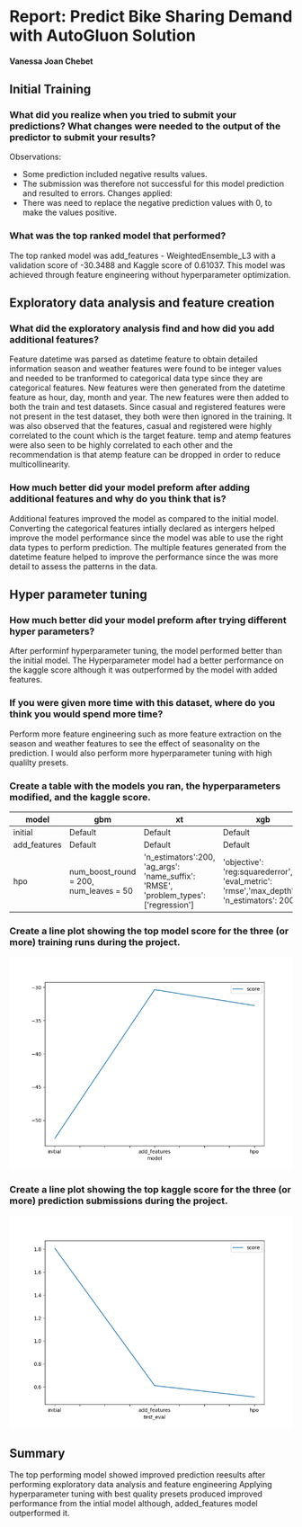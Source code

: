 # Report: Predict Bike Sharing Demand with AutoGluon Solution
#### Vanessa Joan Chebet

## Initial Training
### What did you realize when you tried to submit your predictions? What changes were needed to the output of the predictor to submit your results?
Observations:
- Some prediction included negative results values.
- The submission was therefore not successful for this model prediction and resulted to errors.
Changes applied:
- There was need to replace the negative prediction values with 0, to make the values positive.

### What was the top ranked model that performed?
The top ranked model was add_features - WeightedEnsemble_L3 with a validation score of -30.3488 and Kaggle score of 0.61037.
This model was achieved through feature engineering without hyperparameter optimization.

## Exploratory data analysis and feature creation
### What did the exploratory analysis find and how did you add additional features?
Feature datetime was parsed as datetime feature to obtain detailed information
season and weather features were found to be integer values and needed to be tranformed to categorical data type since they are categorical features.
New features were then generated from the datetime feature as hour, day, month and year.
The new features were then added to both the train and test datasets.
Since casual and registered features were not present in the test dataset, they both were then ignored in the training.
It was also observed that the features, casual and registered were highly correlated to the count which is the target feature.
temp and atemp features were also seen to be highly correlated to each other and the recommendation is that atemp feature can be dropped in order to reduce multicollinearity.

### How much better did your model preform after adding additional features and why do you think that is?
Additional features improved the model as compared to the initial model.
Converting the categorical features intially declared as intergers helped improve the model performance since the model was able to use the right data types to perform prediction.
The multiple features generated from the datetime feature helped to improve the performance since the was more detail to assess the patterns in the data. 

## Hyper parameter tuning
### How much better did your model preform after trying different hyper parameters?
After performinf hyperparameter tuning, the model performed better than the initial model.
The Hyperparameter model had a better performance on the kaggle score although it was outperformed by the model with added features.

### If you were given more time with this dataset, where do you think you would spend more time?
Perform more feature engineering such as more feature extraction on the season and weather features to see the effect of seasonality on the prediction.
I would also perform more hyperparameter tuning with high qualilty presets.

### Create a table with the models you ran, the hyperparameters modified, and the kaggle score.
|model|gbm	|xt|xgb|score|
|--|--|--|--|--|
|initial|Default|Default|Default|1.80860|
|add_features|Default|Default|Default|0.61037|
|hpo|num_boost_round = 200, num_leaves = 50|'n_estimators':200, 'ag_args': 'name_suffix': 'RMSE', 'problem_types': ['regression']|'objective': 'reg:squarederror', 'eval_metric': 'rmse','max_depth':6, 'n_estimators': 200|0.51132|

### Create a line plot showing the top model score for the three (or more) training runs during the project.

![model_train_score.png](img/model_train_score.png)

### Create a line plot showing the top kaggle score for the three (or more) prediction submissions during the project.

![model_test_score.png](img/model_test_score.png)

## Summary
The top performing model showed improved prediction reesults after performing exploratory data analysis and feature engineering
Applying hyperparameter tuning with best quality presets produced improved performance from the intial model although, added_features model outperformed it.

